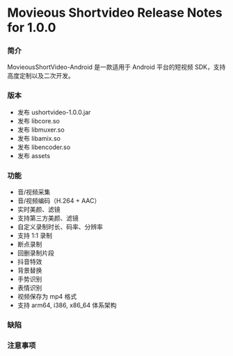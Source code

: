 # Movieous Shortvideo Release Notes for 1.0.0

### 简介

MovieousShortVideo-Android 是一款适用于 Android 平台的短视频 SDK，支持高度定制以及二次开发。

### 版本

* 发布 ushortvideo-1.0.0.jar
* 发布 libcore.so
* 发布 libmuxer.so
* 发布 libamix.so
* 发布 libencoder.so
* 发布 assets

### 功能

* 音/视频采集
* 音/视频编码（H.264 + AAC）
* 实时美颜、滤镜
* 支持第三方美颜、滤镜
* 自定义录制时长、码率、分辨率
* 支持 1:1 录制
* 断点录制
* 回删录制片段
* 抖音特效
* 背景替换
* 手势识别
* 表情识别
* 视频保存为 mp4 格式
* 支持 arm64, i386, x86_64 体系架构

### 缺陷

### 注意事项
